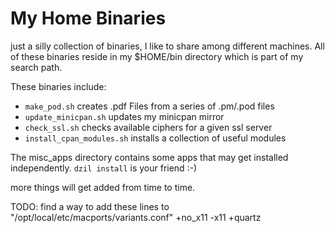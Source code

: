 # My Home Binaries #

just a silly collection of binaries, I like to share among different machines. All of these binaries reside in my $HOME/bin directory which is part of my search path.

These binaries include:

 * `make_pod.sh` creates .pdf Files from a series of .pm/.pod files
 * `update_minicpan.sh` updates my minicpan mirror
 * `check_ssl.sh` checks available ciphers for a given ssl server
 * `install_cpan_modules.sh` installs a collection of useful modules

The misc_apps directory contains some apps that may get installed
independently. `dzil install` is your friend :-)


more things will get added from time to time.

TODO: find a way to add these lines to "/opt/local/etc/macports/variants.conf"
    +no_x11
    -x11
    +quartz

